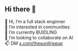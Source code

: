 ## Hi there 👋

👋 Hi, I’m a full stack enginner <br>
👀 I’m interested in communities <br>
🌱 I’m currently BUIDLING <br>
💞️ I’m looking to collaborate on AI <br>
📫 DM [x.com/thesunllriseup](https://x.com/thesunllriseup) <br>

